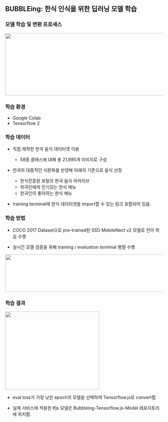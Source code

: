 ## BUBBLEing: 한식 인식을 위한 딥러닝 모델 학습
### 모델 학습 및 변환 프로세스
<img src="https://user-images.githubusercontent.com/76741915/170532651-7f658622-5e9e-4633-944f-284e08a6cca5.png" width="700" height="200"/>

### 학습 환경
- Google Colab
- Tensorflow 2
### 학습 데이터
- 직접 제작한 한국 음식 데이터셋 이용
  - 58종 클래스에 대해 총 21,895개 이미지로 구성

- 한국의 대중적인 식문화를 반영해 아래의 기준으로 음식 선정
  - 한식진흥원 포털의 한국 음식 아카이브 
  - 외국인에게 인기있는 한식 메뉴
  - 한국인이 좋아하는 한식 메뉴

- training terminal에 한식 데이터셋을 import할 수 있는 링크 포함되어 있음.
### 학습 방법
- COCO 2017 Dataset으로 pre-trained된 SSD MobileNect v2 모델로 전이 학습 수행

- 실시간 모델 검증을 위해 training / evaluation terminal 병렬 수행
<img src="https://user-images.githubusercontent.com/76741915/170534667-633efe10-4c92-4f11-8fc4-6ac527b21f9d.png" width="700" height="120"/>

### 학습 결과
<img src="https://user-images.githubusercontent.com/76741915/170534952-d93d72ca-5c1d-4ed3-bac9-e1fb47ff52ae.png" width="300" height="250"/>

- eval loss가 가장 낮은 epoch의 모델을 선택하여 Tensorflow.js로 convert함.

- 실제 서비스에 적용한 tfjs 모델은 Bubbleing-Tensorflow.js-Model 레포지토리에 위치함.
